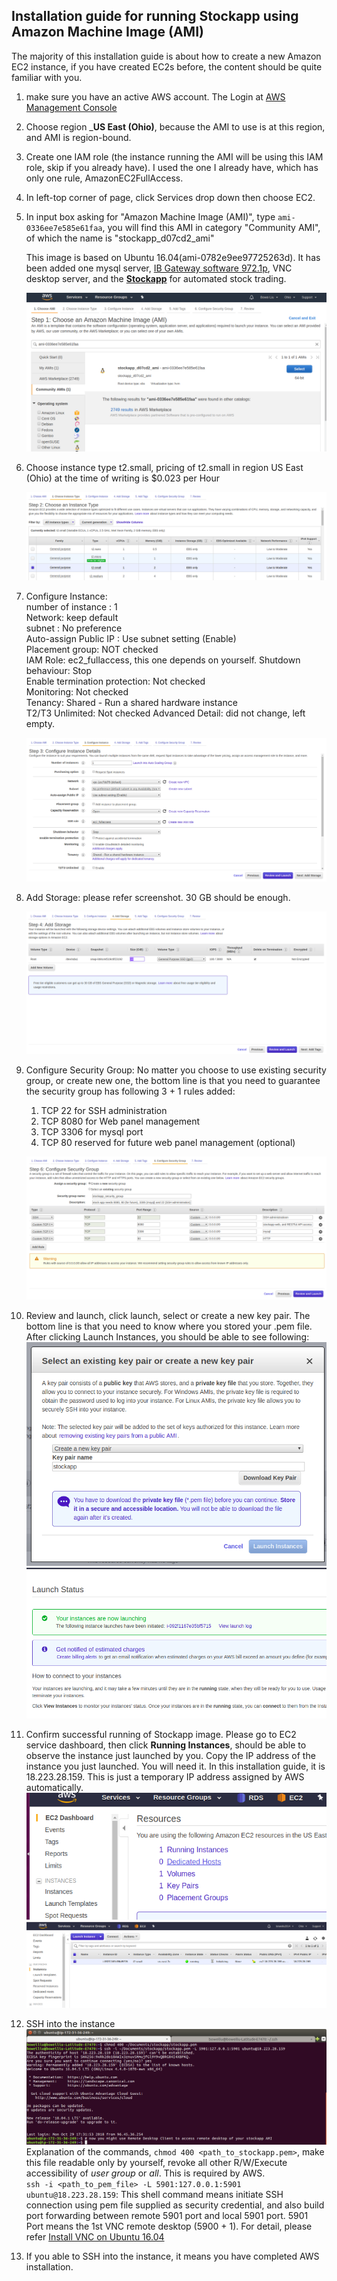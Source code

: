 ## Installation guide for running Stockapp using Amazon Machine Image (AMI) 

The majority of this installation guide is about how to create a new Amazon EC2 instance, if you 
have created EC2s before, the content should be quite familiar with you.

1. make sure you have an active AWS account. The Login at [AWS Management Console][1]
2. Choose region ___US East (Ohio)__, because the AMI to use is at this region, and AMI is region-bound.
3. Create one IAM role (the instance running the AMI will be using this IAM role, skip if you already have). 
   I used the one I already have, which has only one rule, AmazonEC2FullAccess. 
4. In left-top corner of page, click Services drop down then choose EC2.
5. In input box asking for "Amazon Machine Image (AMI)", type `ami-0336ee7e585e61faa`, you will find
   this AMI in category "Community AMI", of which the name is "stockapp_d07cd2_ami"
   
   This image is based on Ubuntu 16.04(ami-0782e9ee97725263d). It has been added one mysql server, 
   [IB Gateway software 972.1p][2], VNC desktop server, and the [__Stockapp__][3] for automated stock trading.
   
   ![ami choose](resources/pics/aws_installation_001_choose_ami.png "AMI choosing")
6. Choose instance type t2.small, pricing of t2.small in region US East (Ohio) at the time of writing
   is $0.023 per Hour
   
   ![instance choose](resources/pics/aws_installation_002_choose_instance_type.png "aws instance type")
7. Configure Instance:   
   number of instance : 1   
   Network: keep default   
   subnet : No preference   
   Auto-assign Public IP : Use subnet setting (Enable)  
   Placement group: NOT checked  
   IAM Role: ec2_fullaccess, this one depends on yourself.
   Shutdown behaviour: Stop  
   Enable termination protection: Not checked  
   Monitoring: Not checked  
   Tenancy: Shared - Run a shared hardware instance  
   T2/T3 Unlimited: Not checked
   Advanced Detail: did not change, left empty.  
   
   ![configure instance](resources/pics/aws_installation_003_configure_instance.png "configure instance")
8. Add Storage: please refer screenshot. 30 GB should be enough.

   ![add storage](resources/pics/aws_installation_004_add_storage.png "add storage")
9. Configure Security Group: No matter you choose to use existing security 
   group, or create new one, the bottom line is that you need to guarantee the security group has 
   following 3 + 1 rules added:
   1. TCP 22 for SSH administration
   2. TCP 8080 for Web panel management
   3. TCP 3306 for mysql port
   4. TCP 80 reserved for future web panel management (optional)
   
   ![configure_security](resources/pics/aws_installation_005_configure_security.png "configure security")
10. Review and launch, click launch, select or create a new key pair. The bottom line is that you 
   need to know where you stored your .pem file. After clicking Launch Instances, you should be able
   to see following:  
   ![after_review_launch](resources/pics/aws_installation_006_select_keypair.png "after review launch")  
   ![after_review_launch](resources/pics/aws_installation_007_after_review_launch.png "after review launch")

11. Confirm successful running of Stockapp image. Please go to EC2 service dashboard, then click 
    __Running Instances__, should be able to observe the instance just launched by you. Copy the IP 
    address of the instance you just launched. You will need it. In this installation guide, it is
    18.223.28.159. This is just a temporary IP address assigned by AWS automatically.   
    ![click_running_instances](resources/pics/aws_installation_008_click_running_instances.png "click running instances")  
    ![check_running_instances](resources/pics/aws_installation_009_check_running_instances.png "check_running_instances")

12. SSH into the instance
    ![ssh_into_instances](resources/pics/aws_installation_010_ssh_into_instances.png "ssh into instances")  
    Explanation of the commands, `chmod 400 <path_to_stockapp.pem>`, make this file readable only 
    by yourself, revoke all other R/W/Execute accessibility of *user group* or *all*. This is required
    by AWS.  
    `ssh -i <path_to_pem_file> -L 5901:127.0.0.1:5901 ubuntu@18.223.28.159`: This shell command 
    means initiate SSH connection using pem file supplied as security credential, and also build 
    port forwarding between remote 5901 port and local 5901 port. 5901 Port means the 1st VNC remote desktop (5900 + 1).
    For detail, please refer [Install VNC on Ubuntu 16.04][4]

13. If you able to SSH into the instance, it means you have completed AWS installation.  

[1]: https://aws.amazon.com/console/
[2]: https://www.interactivebrokers.com/en/index.php?f=16457
[3]: https://github.com/bovetliu/PortfolioTrackingIntro/releases/tag/1.0
[4]: https://www.linode.com/docs/applications/remote-desktop/install-vnc-on-ubuntu-16-04/#connect-to-vnc-from-your-desktop
